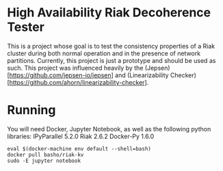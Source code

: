 
# High Availability Riak Decoherence Tester

This is a project whose goal is to test the consistency properties of a Riak cluster during both normal operation and in the presence of network partitions. Currently, this project is just a prototype and should be used as such. This project was influenced heavily by the (Jepsen)[https://github.com/jepsen-io/jepsen] and (Linearizability Checker)[https://github.com/ahorn/linearizability-checker].

# Running

You will need Docker, Jupyter Notebook, as well as the following python libraries:
IPyParallel 5.2.0
Riak 2.6.2
Docker-Py 1.6.0

```
eval $(docker-machine env default --shell=bash)
docker pull basho/riak-kv
sudo -E jupyter notebook
```
